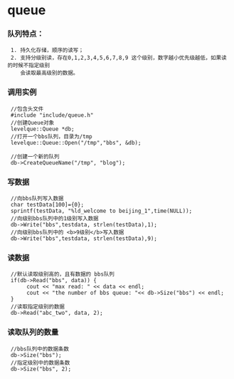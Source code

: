 queue
=====
### 队列特点：<br/>
     1. 持久化存储，顺序的读写；
     2. 支持分级别读，存在0,1,2,3,4,5,6,7,8,9 这个级别，数字越小优先级越低，如果读的时候不指定级别
        会读取最高级别的数据。
### 调用实例
     //包含头文件
     #include "include/queue.h"
     //创建Queue对象
     levelque::Queue *db;
     //打开一个bbs队列，目录为/tmp
     levelque::Queue::Open("/tmp","bbs", &db);
     
     //创建一个新的队列
     db->CreateQueueName("/tmp", "blog");
     
### 写数据
     //向bbs队列写入数据
     char testData[100]={0};
     sprintf(testData, "%ld_welcome to beijing_1",time(NULL));
     //向级别bbs队列中的1级别写入数据
     db->Write("bbs",testdata, strlen(testData),1);
     //向级别bbs队列中的 <b>9级别</b>写入数据
     db->Write("bbs",testdata, strlen(testData),9);

### 读数据
     //默认读取级别高的，且有数据的 bbs队列
     if(db->Read("bbs", data)) {
          cout << "max read: " << data << endl;
          cout << "the number of bbs queue: "<< db->Size("bbs") << endl;
     }
     //读取指定级别的数据
     db->Read("abc_two", data, 2);
     
### 读取队列的数量
     //bbs队列中的数据条数
     db->Size("bbs");
     //指定级别中的数据条数
     db->Size("bbs", 2);
     
     
     
     
     
     
     
     
     
     
     
     
     
     
     
      
